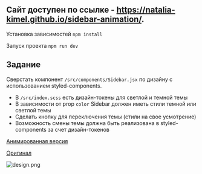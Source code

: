 ## Сайт доступен по ссылке - https://natalia-kimel.github.io/sidebar-animation/.  

Установка зависимостей `npm install`

Запуск проекта `npm run dev`

## Задание

Сверстать компонент `/src/components/Sidebar.jsx` по дизайну c использованием styled-components.

- В `/src/index.scss` есть дизайн-токены для светлой и темной темы
- В зависимости от prop `color` Sidebar должен иметь стили темной или светлой темы
- Сделать кнопку для переключения темы (стили на свое усмотрение)
- Возможность смены темы должна быть реализована в styled-components за счет дизайн-токенов

[Анимированная версия](src/assets/design.mp4)

[Оригинал](https://dribbble.com/shots/18111119-Collapsing-Sidebar-Navigation-Light-and-Dark-mode)

![design.png](src/assets/design.png)
